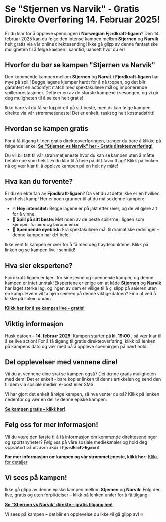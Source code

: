 # Se "Stjernen vs Narvik" - Gratis Direkte Overføring 14. Februar 2025!

Er du klar for å oppleve spenningen i **Norwegian Fjordkraft-ligaen**? Den 14. februar 2025 kan du følge den intense kampen mellom **Stjernen** og **Narvik** helt gratis via vår online direktesending! Ikke gå glipp av denne fantastiske muligheten til å følge kampen i sanntid, uansett hvor du er!

## Hvorfor du bør se kampen "Stjernen vs Narvik"

Den kommende kampen mellom **Stjernen** og **Narvik** i **Fjordkraft-ligaen** har mye på spill! Begge lagene kjemper hardt for å nå toppen, og det blir garantert en actionfylt match med spektakulære mål og imponerende spillerprestasjoner. Dette er en av de største kampene i sesongen, og vi gir deg muligheten til å se den helt gratis!

Ikke bare vil du få se toppidrett på sitt beste, men du kan følge kampen direkte via vår strømmetjeneste! Det er enkelt, raskt og helt kostnadsfritt!

## Hvordan se kampen gratis

For å få tilgang til den gratis direkteoverføringen, trenger du bare å klikke på følgende lenke: [**Se "Stjernen vs Narvik" her - Gratis direkteoverføring!**](https://tinyurl.com/livestreamfreeo?st=Stjernen+vs+Narvik&si=ghc)

Du vil bli tatt til vår strømmetjeneste hvor du kan se kampen uten å måtte betale noe som helst. Er du klar til å heie på ditt favorittlag? Klikk på lenken nå og vær klar til å oppleve kampen på en helt ny måte!

## Hva kan du forvente?

Er du en ekte fan av **Fjordkraft-ligaen**? Da vet du at dette ikke er en hvilken som helst kamp! Her er noen grunner til at du må se denne kampen:

- 🔥 **Høy intensitet:** Begge lagene er på jakt etter seier, og de vil gjøre alt for å vinne.
- 🏒 **Spill på sitt beste:** Møt noen av de beste spillerne i ligaen som kjemper for ære og berømmelse!
- 👏 **Spennende øyeblikk:** Fra spektakulære mål til dramatiske redninger – denne kampen har det hele!

Ikke vent til kampen er over for å få med deg høydepunktene. Klikk på linken og se kampen live i sanntid!

## Hva sier ekspertene?

Fjordkraft-ligaen er kjent for sine jevne og spennende kamper, og denne kampen er intet unntak! Ekspertene er enige om at både **Stjernen** og **Narvik** har laget sterke lag, og ingen av dem er villige til å gi slipp på seieren uten en kamp. Hvem vil ta hjem seieren på denne viktige datoen? Finn ut ved å klikke på linken under:

[**Klikk her for å se kampen live - gratis!**](https://tinyurl.com/livestreamfreeo?st=Stjernen+vs+Narvik&si=ghc)

## Viktig informasjon

Husk datoen – **14. februar 2025**! Kampen starter på **kl. 19:00** , så vær klar til å se live action! For å få tilgang til gratis direkteoverføring, klikk på lenken på kampens dato og vær med på å oppleve spenningen på nært hold.

## Del opplevelsen med vennene dine!

Vil du at vennene dine skal se kampen også? Del denne gratis muligheten med dem! Det er enkelt – bare kopier linken til denne artikkelen og send den til dem via sosiale medier, e-post eller SMS.

Vi har gjort det enkelt å følge kampen, så hva venter du på? Klikk på lenken nedenfor og vær en del av denne episke kampen:

[**Se kampen gratis – klikk her!**](https://tinyurl.com/livestreamfreeo?st=Stjernen+vs+Narvik&si=ghc)

## Følg oss for mer informasjon!

Vil du være den første til å få informasjon om kommende direktesendinger og sportsnyheter? Følg oss på våre sosiale mediekanaler og hold deg oppdatert på alt som skjer i **Fjordkraft-ligaen**!

**For mer informasjon om kampen og vår strømmetjeneste, klikk her:** [Klikk for detaljer](https://tinyurl.com/livestreamfreeo?st=Stjernen+vs+Narvik&si=ghc)

## Vi sees på kampen!

Ikke gå glipp av denne episke kampen mellom **Stjernen** og **Narvik**! Følg den live, gratis og uten forpliktelser – klikk på lenken under for å få tilgang:

[**Se "Stjernen vs Narvik" direkte – gratis tilgang her!**](https://tinyurl.com/livestreamfreeo?st=Stjernen+vs+Narvik&si=ghc)

Vi sees på kampen – det blir en opplevelse du ikke vil gå glipp av! 🔥
